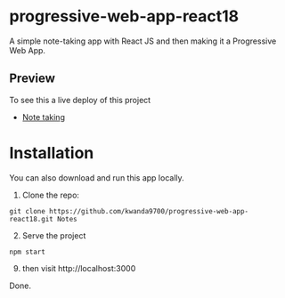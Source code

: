 # progressive-web-app-react18
 A  simple note-taking app with React JS and then making it a Progressive Web App.
 
 ## Preview
To see this a live deploy of this project

  * [Note taking](https://note-taking-react18.netlify.app)

# Installation

You can also download and run this app locally.

1) Clone the repo:
```
git clone https://github.com/kwanda9700/progressive-web-app-react18.git Notes
```

2) Serve the project
```
npm start
```

9) then visit  http://localhost:3000

Done.
